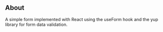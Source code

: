 ## About
A simple form implemented with React using the useForm hook and the yup library for form data validation.
